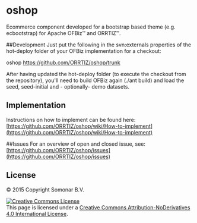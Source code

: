 <!--- © 2015 Copyright Somonar B.V. 
<!-- This page is licensed under a <a rel="license" href="http://creativecommons.org/licenses/by-nd/4.0/">Creative Commons Attribution-NoDerivatives 4.0 International License</a>-->


# oshop
Ecommerce component developed for a bootstrap based theme (e.g. ecbootstrap) for Apache OFBiz™ and ORRTIZ™.

##Development
Just put the following in the svn:externals properties of the hot-deploy folder of your OFBiz implementation for a checkout:

oshop         https://github.com/ORRTIZ/oshop/trunk

After having updated the hot-deploy folder (to execute the checkout from the repository), you'll need to build OFBiz again (./ant build) and load the seed, seed-initial and  - optionally- demo datasets.

## Implementation
Instructions on how to implement can be found here: [https://github.com/ORRTIZ/oshop/wiki/How-to-implement](https://github.com/ORRTIZ/oshop/wiki/How-to-implement)

##Issues
For an overview of open and closed issue, see: [https://github.com/ORRTIZ/oshop/issues](https://github.com/ORRTIZ/oshop/issues)

## License
© 2015 Copyright Somonar B.V.

<a rel="license" href="http://creativecommons.org/licenses/by-nd/4.0/"><img alt="Creative Commons License" style="border-width:0" src="https://i.creativecommons.org/l/by-nd/4.0/88x31.png" /></a><br />This page is licensed under a <a rel="license" href="http://creativecommons.org/licenses/by-nd/4.0/">Creative Commons Attribution-NoDerivatives 4.0 International License</a>.

